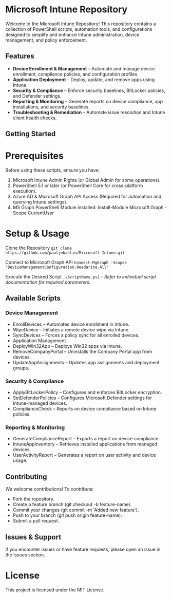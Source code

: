 # **Microsoft Intune Repository**

Welcome to the Microsoft Intune Repository! This repository contains a collection of PowerShell scripts, automation tools, and configurations designed to simplify and enhance Intune administration, device management, and policy enforcement.

## Features

* **Device Enrollment & Management** – Automate and manage device enrollment, compliance policies, and configuration profiles.
* **Application Deployment** – Deploy, update, and remove apps using Intune.
* **Security & Compliance** – Enforce security baselines, BitLocker policies, and Defender settings.
* **Reporting & Monitoring** – Generate reports on device compliance, app installations, and security baselines.
* **Troubleshooting & Remediation** – Automate issue resolution and Intune client health checks.

## Getting Started

# Prerequisites

Before using these scripts, ensure you have:

1. Microsoft Intune Admin Rights (or Global Admin for some operations).
1. PowerShell 5.1 or later (or PowerShell Core for cross-platform execution).
1. Azure AD & Microsoft Graph API Access (Required for automation and querying Intune settings).
1. MS Graph PowerShell Module installed: Install-Module Microsoft.Graph -Scope CurrentUser

# Setup & Usage

Clone the Repository
`git clone https://github.com/pauljebastin/Microsoft-Intune.git`

Connect to Microsoft Graph API
`Connect-MgGraph -Scopes "DeviceManagementConfiguration.ReadWrite.All"`

Execute the Desired Script
`.\ScriptName.ps1` _- Refer to individual script documentation for required parameters._

## Available Scripts

### Device Management

* EnrollDevices – Automates device enrollment in Intune.
* WipeDevice – Initiates a remote device wipe via Intune.
* SyncDevices – Forces a policy sync for all enrolled devices.
* Application Management
* DeployWin32App – Deploys Win32 apps via Intune.
* RemoveCompanyPortal – Uninstalls the Company Portal app from devices.
* UpdateAppAssignments – Updates app assignments and deployment groups.

### Security & Compliance

* ApplyBitLockerPolicy – Configures and enforces BitLocker encryption.
* SetDefenderPolicies – Configures Microsoft Defender settings for Intune-managed devices.
* ComplianceCheck – Reports on device compliance based on Intune policies.

### Reporting & Monitoring

* GenerateComplianceReport – Exports a report on device compliance.
* IntuneAppInventory – Retrieves installed applications from managed devices.
* UserActivityReport – Generates a report on user activity and device usage.

## Contributing

We welcome contributions! To contribute:

* Fork the repository.
* Create a feature branch (git checkout -b feature-name).
* Commit your changes (git commit -m 'Added new feature').
* Push to your branch (git push origin feature-name).
* Submit a pull request.

## Issues & Support

If you encounter issues or have feature requests, please open an issue in the Issues section.

# License

This project is licensed under the MIT License.
